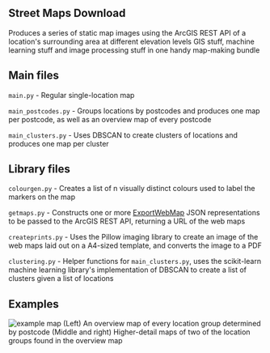 ## Street Maps Download

Produces a series of static map images using the ArcGIS REST API of a location's surrounding area at different elevation levels
GIS stuff, machine learning stuff and image processing stuff in one handy map-making bundle

## Main files

`main.py` - Regular single-location map

`main_postcodes.py` - Groups locations by postcodes and produces one map per postcode, as well as an overview map of every postcode

`main_clusters.py` - Uses DBSCAN to create clusters of locations and produces one map per cluster

## Library files

`colourgen.py` - Creates a list of n visually distinct colours used to label the markers on the map

`getmaps.py` - Constructs one or more [ExportWebMap](https://developers.arcgis.com/rest/services-reference/exportwebmap-specification.htm) JSON representations to be passed to the ArcGIS REST API, returning a URL of the web maps

`createprints.py` - Uses the Pillow imaging library to create an image of the web maps laid out on a A4-sized template, and converts the image to a PDF

`clustering.py` - Helper functions for `main_clusters.py`, uses the scikit-learn machine learning library's implementation of DBSCAN to create a list of clusters given a list of locations

## Examples

![example map](https://raw.githubusercontent.com/james-whitehead/StreetMapsDownload/master/examples/overview.jpg)
(Left) An overview map of every location group determined by postcode
(Middle and right) Higher-detail maps of two of the location groups found in the overview map